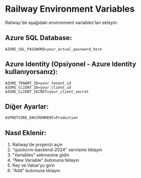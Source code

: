 # Railway Environment Variables

Railway'de aşağıdaki environment variables'ları ekleyin:

## Azure SQL Database:
```
AZURE_SQL_PASSWORD=your_actual_password_here
```

## Azure Identity (Opsiyonel - Azure Identity kullanıyorsanız):
```
AZURE_TENANT_ID=your_tenant_id
AZURE_CLIENT_ID=your_client_id
AZURE_CLIENT_SECRET=your_client_secret
```

## Diğer Ayarlar:
```
ASPNETCORE_ENVIRONMENT=Production
```

## Nasıl Eklenir:
1. Railway'de projenizi açın
2. "quickcrm-backend-2024" servisine tıklayın
3. "Variables" sekmesine gidin
4. "New Variable" butonuna tıklayın
5. Key ve Value'yu girin
6. "Add" butonuna tıklayın
